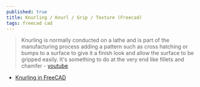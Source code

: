 ```yaml
---
published: true
title: Knurling / Knurl / Grip / Texture (Freecad)
tags: freecad cad
---
```

> Knurling is normally conducted on a lathe and is part of the manufacturing process adding a pattern such as cross hatching or bumps to a surface to give it a finish look and allow the surface to be gripped easily. It's something to do at the very end like fillets and chamfer - [youtube](https://www.youtube.com/watch?v=RB9zNhkIsCI)

- [Knurling in FreeCAD ](https://www.youtube.com/watch?v=d6rzyhQysvc)